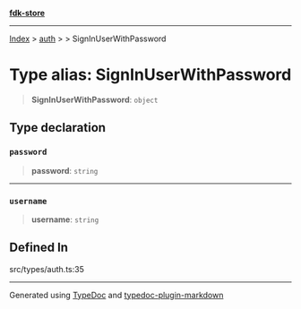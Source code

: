 [**fdk-store**](../../../README.md)
***

[Index](../../../API.md) > [auth](../../README.md) > [<internal>](../README.md) > SignInUserWithPassword

# Type alias: SignInUserWithPassword

> **SignInUserWithPassword**: `object`

## Type declaration

### `password`

> **password**: `string`

***

### `username`

> **username**: `string`

## Defined In

src/types/auth.ts:35

***
Generated using [TypeDoc](https://typedoc.org/) and [typedoc-plugin-markdown](https://www.npmjs.com/package/typedoc-plugin-markdown)
